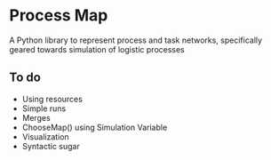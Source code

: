 # Process Map

A Python library to represent process and task networks, specifically geared towards simulation of logistic processes

## To do

- Using resources
- Simple runs
- Merges
- ChooseMap() using Simulation Variable
- Visualization
- Syntactic sugar